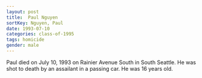 ```yaml
---
layout: post
title:  Paul Nguyen
sortKey: Nguyen, Paul
date: 1993-07-10
categories: class-of-1995
tags: homicide
gender: male
---
```

Paul died on July 10, 1993 on Rainier Avenue South in South Seattle. He was shot to death by an assailant in a passing car. He was 16 years old.
